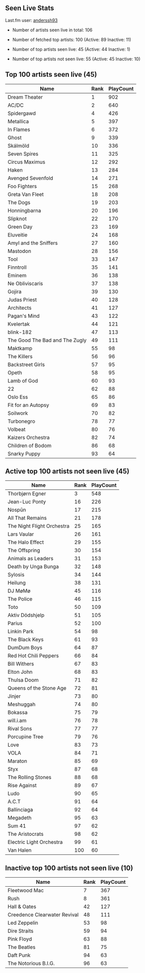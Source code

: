 ## Seen Live Stats

Last.fm user: [anderssh93](https://www.last.fm/user/anderssh93)

- Number of artists seen live in total: 106

- Number of fetched top artists: 100 (Active: 89 Inactive: 11)

- Number of top artists seen live: 45 (Active: 44 Inactive: 1)

- Number of top artists not seen live: 55 (Active: 45 Inactive: 10)

## Top 100 artists seen live (45)

Name                           | Rank | PlayCount
------------------------------ | ---- | ---------
Dream Theater                  | 1    | 902      
AC/DC                          | 2    | 640      
Spidergawd                     | 4    | 426      
Metallica                      | 5    | 397      
In Flames                      | 6    | 372      
Ghost                          | 9    | 339      
Skálmöld                       | 10   | 336      
Seven Spires                   | 11   | 325      
Circus Maximus                 | 12   | 292      
Haken                          | 13   | 284      
Avenged Sevenfold              | 14   | 271      
Foo Fighters                   | 15   | 268      
Greta Van Fleet                | 18   | 208      
The Dogs                       | 19   | 203      
Honningbarna                   | 20   | 196      
Slipknot                       | 22   | 170      
Green Day                      | 23   | 169      
Eluveitie                      | 24   | 168      
Amyl and the Sniffers          | 27   | 160      
Mastodon                       | 28   | 156      
Tool                           | 33   | 147      
Finntroll                      | 35   | 141      
Eminem                         | 36   | 138      
Ne Obliviscaris                | 37   | 138      
Gojira                         | 39   | 130      
Judas Priest                   | 40   | 128      
Architects                     | 41   | 127      
Pagan's Mind                   | 43   | 122      
Kvelertak                      | 44   | 121      
blink-182                      | 47   | 113      
The Good The Bad and The Zugly | 49   | 111      
Maktkamp                       | 55   | 98       
The Killers                    | 56   | 96       
Backstreet Girls               | 57   | 95       
Opeth                          | 58   | 95       
Lamb of God                    | 60   | 93       
22                             | 62   | 88       
Oslo Ess                       | 65   | 86       
Fit for an Autopsy             | 69   | 83       
Soilwork                       | 70   | 82       
Turbonegro                     | 78   | 77       
Volbeat                        | 80   | 76       
Kaizers Orchestra              | 82   | 74       
Children of Bodom              | 86   | 68       
Snarky Puppy                   | 93   | 64       

## Active top 100 artists not seen live (45)

Name                       | Rank | PlayCount
-------------------------- | ---- | ---------
Thorbjørn Egner            | 3    | 548      
Jean-Luc Ponty             | 16   | 226      
Nospūn                     | 17   | 215      
All That Remains           | 21   | 178      
The Night Flight Orchestra | 25   | 165      
Lars Vaular                | 26   | 161      
The Halo Effect            | 29   | 155      
The Offspring              | 30   | 154      
Animals as Leaders         | 31   | 153      
Death by Unga Bunga        | 32   | 148      
Sylosis                    | 34   | 144      
Heilung                    | 38   | 131      
DJ MøMø                    | 45   | 116      
The Police                 | 46   | 115      
Toto                       | 50   | 109      
Aktiv Dödshjelp            | 51   | 105      
Parius                     | 52   | 100      
Linkin Park                | 54   | 98       
The Black Keys             | 61   | 93       
DumDum Boys                | 64   | 87       
Red Hot Chili Peppers      | 66   | 84       
Bill Withers               | 67   | 83       
Elton John                 | 68   | 83       
Thulsa Doom                | 71   | 82       
Queens of the Stone Age    | 72   | 81       
Jinjer                     | 73   | 80       
Meshuggah                  | 74   | 80       
Bokassa                    | 75   | 79       
will.i.am                  | 76   | 78       
Rival Sons                 | 77   | 77       
Porcupine Tree             | 79   | 76       
Love                       | 83   | 73       
VOLA                       | 84   | 71       
Maraton                    | 85   | 69       
Styx                       | 87   | 68       
The Rolling Stones         | 88   | 68       
Rise Against               | 89   | 67       
Ludo                       | 90   | 65       
A.C.T                      | 91   | 64       
Ballinciaga                | 92   | 64       
Megadeth                   | 95   | 63       
Sum 41                     | 97   | 62       
The Aristocrats            | 98   | 62       
Electric Light Orchestra   | 99   | 61       
Van Halen                  | 100  | 60       

## Inactive top 100 artists not seen live (10)

Name                         | Rank | PlayCount
---------------------------- | ---- | ---------
Fleetwood Mac                | 7    | 367      
Rush                         | 8    | 361      
Hall & Oates                 | 42   | 127      
Creedence Clearwater Revival | 48   | 111      
Led Zeppelin                 | 53   | 98       
Dire Straits                 | 59   | 94       
Pink Floyd                   | 63   | 88       
The Beatles                  | 81   | 75       
Daft Punk                    | 94   | 63       
The Notorious B.I.G.         | 96   | 63       
